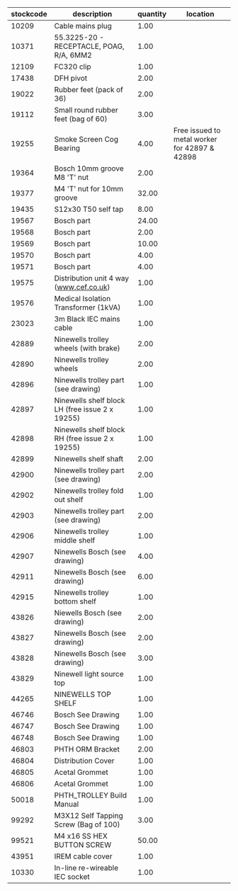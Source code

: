|stockcode|description|quantity|location|
|---------|-----------|--------|--------|
|10209|Cable mains plug|1.00||
|10371|55.3225-20 - RECEPTACLE, POAG, R/A, 6MM2|1.00||
|12109|FC320 clip|1.00||
|17438|DFH pivot|2.00||
|19022|Rubber feet (pack of 36)|2.00||
|19112|Small round rubber feet (bag of 60)|3.00||
|19255|Smoke Screen Cog Bearing|4.00|Free issued to metal worker for 42897 & 42898|
|19364|Bosch 10mm groove M8 'T' nut|2.00||
|19377|M4 'T' nut for 10mm groove|32.00||
|19435|S12x30 T50 self tap|8.00||
|19567|Bosch part|24.00||
|19568|Bosch part|2.00||
|19569|Bosch part|10.00||
|19570|Bosch part|4.00||
|19571|Bosch part|4.00||
|19575|Distribution unit 4 way (www.cef.co.uk)|1.00||
|19576|Medical Isolation Transformer (1kVA)|1.00||
|23023|3m Black IEC mains cable|1.00||
|42889|Ninewells trolley wheels (with brake)|2.00||
|42890|Ninewells trolley wheels|2.00||
|42896|Ninewells trolley part (see drawing)|1.00||
|42897|Ninewells shelf block LH (free issue 2 x 19255)|1.00||
|42898|Ninewells shelf block RH (free issue 2 x 19255)|1.00||
|42899|Ninewells shelf shaft|2.00||
|42900|Ninewells trolley part (see drawing)|2.00||
|42902|Ninewells trolley fold out shelf|1.00||
|42903|Ninewells trolley part (see drawing)|2.00||
|42906|Ninewells trolley middle shelf|1.00||
|42907|Ninewells Bosch (see drawing)|4.00||
|42911|Ninewells Bosch (see drawing)|6.00||
|42915|Ninewells trolley bottom shelf|1.00||
|43826|Niewells Bosch (see drawing)|2.00||
|43827|Ninewells Bosch (see drawing)|2.00||
|43828|Ninewells Bosch (see drawing)|3.00||
|43829|Ninewell light source top|1.00||
|44265|NINEWELLS TOP SHELF|1.00||
|46746|Bosch See Drawing|1.00||
|46747|Bosch See Drawing|1.00||
|46748|Bosch See Drawing|1.00||
|46803|PHTH ORM Bracket|2.00||
|46804|Distribution Cover|1.00||
|46805|Acetal Grommet|1.00||
|46806|Acetal Grommet|1.00||
|50018|PHTH_TROLLEY Build Manual|1.00||
|99292|M3X12 Self Tapping Screw (Bag of 100)|3.00||
|99521|M4 x16 SS HEX BUTTON SCREW|50.00||
|43951|IREM cable cover|1.00||
|10330|In-line re-wireable IEC socket|1.00||

